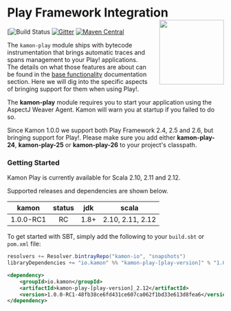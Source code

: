 # Play Framework Integration <img align="right" src="https://rawgit.com/kamon-io/Kamon/master/kamon-logo.svg" height="150px" style="padding-left: 20px"/>
[![Build Status](https://travis-ci.org/kamon-io/kamon-play.svg?branch=kamon-1.0)
[![Gitter](https://badges.gitter.im/Join%20Chat.svg)](https://gitter.im/kamon-io/Kamon?utm_source=badge&utm_medium=badge&utm_campaign=pr-badge&utm_content=badge)
[![Maven Central](https://maven-badges.herokuapp.com/maven-central/io.kamon/kamon-play-2.6_2.12/badge.svg)](https://maven-badges.herokuapp.com/maven-central/io.kamon/kamon-play-2.6_2.12)

The `kamon-play` module ships with bytecode instrumentation that brings automatic traces and spans management to your Play! applications. The details on what those features are about can be found
in the [base functionality] documentation section. Here we will dig into the specific aspects of bringing support for them when using
Play!.

The <b>kamon-play</b> module requires you to start your application using the AspectJ Weaver Agent. Kamon will warn you
at startup if you failed to do so.

Since Kamon 1.0.0 we support both Play Framework 2.4, 2.5 and 2.6, but bringing support for Play!. Please make sure you add either <b>kamon-play-24</b>, <b>kamon-play-25</b> or <b>kamon-play-26</b> to your project's classpath.

### Getting Started

Kamon Play is currently available for Scala 2.10, 2.11 and 2.12.

Supported releases and dependencies are shown below.

| kamon      | status | jdk  | scala            
|:----------:|:------:|:----:|------------------
|  1.0.0-RC1 |   RC   | 1.8+ | 2.10, 2.11, 2.12

To get started with SBT, simply add the following to your `build.sbt` or `pom.xml`
file:

```scala
resolvers += Resolver.bintrayRepo("kamon-io", "snapshots")
libraryDependencies += "io.kamon" %% "kamon-play-[play-version]" % "1.0.0-RC1-48fb38ce6fd431ce607ca062f1bd33e613d8fea6"
```

```xml
<dependency>
    <groupId>io.kamon</groupId>
    <artifactId>kamon-play-[play-version]_2.12</artifactId>
    <version>1.0.0-RC1-48fb38ce6fd431ce607ca062f1bd33e613d8fea6</version>
</dependency>
```


[base functionality]: http://kamon.io/integrations/web-and-http-toolkits/base-functionality/
